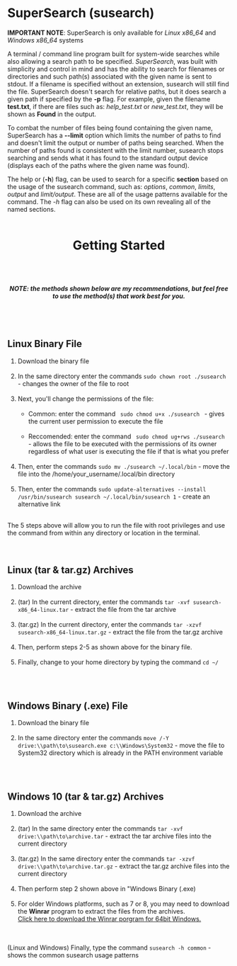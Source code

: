# SuperSearch (susearch)

**IMPORTANT NOTE**: SuperSearch is only available for *Linux x86_64* and *Windows x86_64* systems

A terminal / command line program built for system-wide searches while also allowing a search path to be specified.
*SuperSearch*, was built with simplicity and control in mind and has the ability to 
search for filenames or directories and such path(s) associated with the given name is sent to stdout. 
If a filename is specified without an extension, susearch will still find the file. SuperSearch doesn't search for 
relative paths, but it does search a given path if specified by the **-p** flag.
For example, given the filename **test.txt**, if there are files such as: *help_test.txt* or *new_test.txt*, 
they will be shown as **Found** in the output.

To combat the number of files being found containing the given name, SuperSearch has a **--limit** option 
which limits the number of paths to find and doesn't limit the output or number of paths being searched. 
When the number of paths found is consistent with the limit number, susearch stops searching and sends what it 
has found to the standard output device (displays each of the paths where the given name was found).

The help or (**-h**) flag, can be used to search for a specific **section** based on the usage of the 
susearch command, such as: *options*, *common*, *limits*, *output* and *limit/output*. These are 
all of the usage patterns available for the command. The *-h* flag can also be used on its own 
revealing all of the named sections.
<br><br>

<h1 align="center"><strong>Getting Started</strong></h1><br><br>
<h5 align="center"><em><b>NOTE</b></em>: the methods shown below are <em><b>my</b></em> recommendations, but feel free to use the method(s) that work best for you.</h5><br><br>

<h2 align="left"><strong>Linux Binary File</strong></h2>
<ol>
  <li> Download the binary file </li><br>
  <li> In the same directory enter the commands <code>sudo chown root ./susearch</code> - changes the owner of the file to root </li><br>
  <li> Next, you'll change the permissions of the file:
    <ul>
      <br><li> Common: enter the command <code> sudo chmod u+x ./susearch </code> - gives the current user permission to execute the file </li><br>
      <li> Reccomended: enter the command <code> sudo chmod ug+rws ./susearch </code> - allows the file to be executed with the permissions of its owner regardless of what user is executing the file if that is what you prefer</li><br>
    </ul>
  </li>
  <li> Then, enter the commands <code>sudo mv ./susearch ~/.local/bin</code> - move the file into the /home/your_username/.local/bin directory </li><br>
  <li> Then, enter the commands <code>sudo update-alternatives --install /usr/bin/susearch susearch ~/.local/bin/susearch 1</code> - create an alternative link </li>
</ol>

<br>The 5 steps above will allow you to run the file with root privileges and use the command from within any directory or location in the terminal.<br><br><br>

<h2 align="left"><strong>Linux (tar & tar.gz) Archives</strong></h2>
<ol>
  <li> Download the archive </li><br>
  <li> (tar) In the current directory, enter the commands <code>tar -xvf susearch-x86_64-linux.tar</code> - extract the file from the tar archive </li><br>
  <li> (tar.gz) In the current directory, enter the commands <code>tar -xzvf susearch-x86_64-linux.tar.gz</code> - extract the file from the tar.gz archive </li><br>
  <li> Then, perform steps 2-5 as shown above for the binary file. </li><br>
  <li> Finally, change to your home directory by typing the command <code>cd ~/</code></li>
</ol>
<br><br>

<h2 align="left"><strong>Windows Binary (.exe) File</strong></h2>
<ol>
  <li> Download the binary file </li><br>
  <li> In the same directory enter the commands <code>move /-Y drive:\\path\to\susearch.exe c:\\Windows\System32</code> - move the file to System32 directory which is already in the PATH environment variable </li><br>
</ol><br>

<h2 align="left"><strong>Windows 10 (tar & tar.gz) Archives</strong></h2>
<ol>
  <li> Download the archive </li><br>
  <li>(tar) In the same directory enter the commands <code>tar -xvf drive:\\path\to\archive.tar</code> - extract the tar archive files into the current directory </li><br>
  <li>(tar.gz) In the same directory enter the commands <code>tar -xzvf drive:\\path\to\archive.tar.gz</code> - extract the tar.gz archive files into the current directory </li><br>
  <li> Then perform step 2 shown above in "Windows Binary (.exe) </li><br>
  <li> For older Windows platforms, such as 7 or 8, you may need to download the <strong>Winrar</strong> program to extract the files from the archives.<br><a href="https://www.win-rar.com/fileadmin/winrar-versions/winrar/winrar-x64-611.exe">Click here to download the Winrar porgram for 64bit Windows.</a></li>
</ol>
<br><br>
(Linux and Windows) Finally, type the command <code>susearch -h common</code> - shows the common susearch usage patterns

